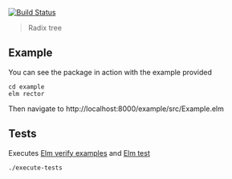[![Build Status](https://app.travis-ci.com/Gizra/elm-radix-tree.svg?branch=main)](https://app.travis-ci.com/Gizra/elm-radix-tree)

> Radix tree

## Example

You can see the package in action with the example provided

    cd example
    elm rector

Then navigate to http://localhost:8000/example/src/Example.elm

## Tests


Executes [Elm verify examples](https://github.com/stoeffel/elm-verify-examples) and [Elm test](https://github.com/elm-explorations/test)

    ./execute-tests